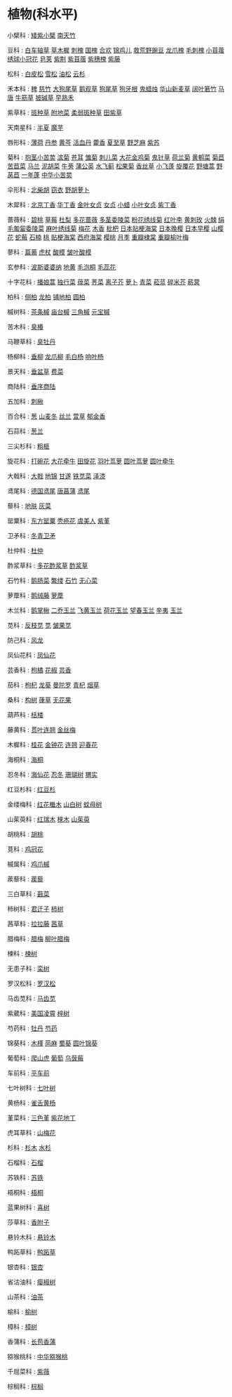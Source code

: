 # 植物(科水平)

  小檗科 :  [矮紫小檗](#矮紫小檗)  [南天竹](#南天竹) 

 豆科 :  [白车轴草](#白车轴草)  [草木樨](#草木樨)  [刺槐](#刺槐)  [国槐](#国槐)  [合欢](#合欢)  [锦鸡儿](#锦鸡儿)  [救荒野豌豆](#救荒野豌豆)  [龙爪槐](#龙爪槐)  [毛刺槐](#毛刺槐)  [小苜蓿](#小苜蓿)  [绣球小冠花](#绣球小冠花)  [皂荚](#皂荚)  [紫荆](#紫荆)  [紫苜蓿](#紫苜蓿)  [紫穗槐](#紫穗槐)  [紫藤](#紫藤) 

 松科 :  [白皮松](#白皮松)  [雪松](#雪松)  [油松](#油松)  [云杉](#云杉) 

 禾本科 :  [稗](#稗)  [慈竹](#慈竹)  [大狗尾草](#大狗尾草)  [鹅观草](#鹅观草)  [狗尾草](#狗尾草)  [狗牙根](#狗牙根)  [鬼蜡烛](#鬼蜡烛)  [华山新麦草](#华山新麦草)  [阔叶箬竹](#阔叶箬竹)  [马唐](#马唐)  [牛筋草](#牛筋草)  [披碱草](#披碱草)  [早熟禾](#早熟禾) 

 紫草科 :  [斑种草](#斑种草)  [附地菜](#附地菜)  [柔弱斑种草](#柔弱斑种草)  [田紫草](#田紫草) 

 天南星科 :  [半夏](#半夏)  [魔芋](#魔芋) 

 唇形科 :  [薄荷](#薄荷)  [丹参](#丹参)  [黄芩](#黄芩)  [活血丹](#活血丹)  [藿香](#藿香)  [夏至草](#夏至草)  [野芝麻](#野芝麻)  [紫苏](#紫苏) 

 菊科 :  [抱茎小苦荬](#抱茎小苦荬)  [滨菊](#滨菊)  [苍耳](#苍耳)  [雏菊](#雏菊)  [刺儿菜](#刺儿菜)  [大花金鸡菊](#大花金鸡菊)  [鬼针草](#鬼针草)  [荷兰菊](#荷兰菊)  [黄鹌菜](#黄鹌菜)  [菊苣](#菊苣)  [苦苣菜](#苦苣菜)  [马兰](#马兰)  [泥胡菜](#泥胡菜)  [牛蒡](#牛蒡)  [蒲公英](#蒲公英)  [水飞蓟](#水飞蓟)  [松果菊](#松果菊)  [香丝草](#香丝草)  [小飞蓬](#小飞蓬)  [旋覆花](#旋覆花)  [野塘蒿](#野塘蒿)  [野莴苣](#野莴苣)  [一年蓬](#一年蓬)  [中华小苦荬](#中华小苦荬) 

 伞形科 :  [北柴胡](#北柴胡)  [窃衣](#窃衣)  [野胡萝卜](#野胡萝卜) 

 木犀科 :  [北京丁香](#北京丁香)  [华丁香](#华丁香)  [金叶女贞](#金叶女贞)  [女贞](#女贞)  [小蜡](#小蜡)  [小叶女贞](#小叶女贞)  [紫丁香](#紫丁香) 

 蔷薇科 :  [碧桃](#碧桃)  [草莓](#草莓)  [杜梨](#杜梨)  [多花蔷薇](#多花蔷薇)  [多茎委陵菜](#多茎委陵菜)  [粉花绣线菊](#粉花绣线菊)  [红叶李](#红叶李)  [黄刺玫](#黄刺玫)  [火棘](#火棘)  [绢毛匍匐委陵菜](#绢毛匍匐委陵菜)  [麻叶绣线菊](#麻叶绣线菊)  [梅花](#梅花)  [木香](#木香)  [枇杷](#枇杷)  [日本贴梗海棠](#日本贴梗海棠)  [日本晚樱](#日本晚樱)  [日本早樱](#日本早樱)  [山樱花](#山樱花)  [蛇莓](#蛇莓)  [石楠](#石楠)  [桃](#桃)  [贴梗海棠](#贴梗海棠)  [西府海棠](#西府海棠)  [樱桃](#樱桃)  [月季](#月季)  [重瓣棣棠](#重瓣棣棠)  [重瓣榆叶梅](#重瓣榆叶梅) 

 蓼科 :  [萹蓄](#萹蓄)  [虎杖](#虎杖)  [酸模](#酸模)  [皱叶酸模](#皱叶酸模) 

 玄参科 :  [波斯婆婆纳](#波斯婆婆纳)  [地黄](#地黄)  [毛泡桐](#毛泡桐)  [毛蕊花](#毛蕊花) 

 十字花科 :  [播娘蒿](#播娘蒿)  [独行菜](#独行菜)  [蔊菜](#蔊菜)  [荠菜](#荠菜)  [离子芥](#离子芥)  [萝卜](#萝卜)  [青菜](#青菜)  [菘蓝](#菘蓝)  [碎米芥](#碎米芥)  [菥蓂](#菥蓂) 

 柏科 :  [侧柏](#侧柏)  [龙柏](#龙柏)  [铺地柏](#铺地柏)  [圆柏](#圆柏) 

 槭树科 :  [茶条槭](#茶条槭)  [庙台槭](#庙台槭)  [三角槭](#三角槭)  [元宝槭](#元宝槭) 

 苦木科 :  [臭椿](#臭椿) 

 马鞭草科 :  [臭牡丹](#臭牡丹) 

 杨柳科 :  [垂柳](#垂柳)  [龙爪柳](#龙爪柳)  [毛白杨](#毛白杨)  [响叶杨](#响叶杨) 

 景天科 :  [垂盆草](#垂盆草)  [费菜](#费菜) 

 商陆科 :  [垂序商陆](#垂序商陆) 

 五加科 :  [刺楸](#刺楸) 

 百合科 :  [葱](#葱)  [山麦冬](#山麦冬)  [丝兰](#丝兰)  [萱草](#萱草)  [郁金香](#郁金香) 

 石蒜科 :  [葱兰](#葱兰) 

 三尖杉科 :  [粗榧](#粗榧) 

 旋花科 :  [打碗花](#打碗花)  [大花牵牛](#大花牵牛)  [田旋花](#田旋花)  [羽叶茑萝](#羽叶茑萝)  [圆叶茑萝](#圆叶茑萝)  [圆叶牵牛](#圆叶牵牛) 

 大戟科 :  [大戟](#大戟)  [地锦](#地锦)  [甘遂](#甘遂)  [铁苋菜](#铁苋菜)  [泽漆](#泽漆) 

 鸢尾科 :  [德国鸢尾](#德国鸢尾)  [唐菖蒲](#唐菖蒲)  [鸢尾](#鸢尾) 

 藜科 :  [地肤](#地肤)  [灰菜](#灰菜) 

 罂粟科 :  [东方罂粟](#东方罂粟)  [秃疮花](#秃疮花)  [虞美人](#虞美人)  [紫堇](#紫堇) 

 卫矛科 :  [冬青卫矛](#冬青卫矛) 

 杜仲科 :  [杜仲](#杜仲) 

 酢浆草科 :  [多花酢浆草](#多花酢浆草)  [酢浆草](#酢浆草) 

 石竹科 :  [鹅肠菜](#鹅肠菜)  [繁缕](#繁缕)  [石竹](#石竹)  [无心菜](#无心菜) 

 萝藦科 :  [鹅绒藤](#鹅绒藤)  [萝藦](#萝藦) 

 木兰科 :  [鹅掌楸](#鹅掌楸)  [二乔玉兰](#二乔玉兰)  [飞黄玉兰](#飞黄玉兰)  [荷花玉兰](#荷花玉兰)  [望春玉兰](#望春玉兰)  [辛夷](#辛夷)  [玉兰](#玉兰) 

 苋科 :  [反枝苋](#反枝苋)  [苋](#苋)  [皱果苋](#皱果苋) 

 防己科 :  [风龙](#风龙) 

 凤仙花科 :  [凤仙花](#凤仙花) 

 芸香科 :  [枸橘](#枸橘)  [花椒](#花椒)  [芸香](#芸香) 

 茄科 :  [枸杞](#枸杞)  [龙葵](#龙葵)  [曼陀罗](#曼陀罗)  [青杞](#青杞)  [烟草](#烟草) 

 桑科 :  [构树](#构树)  [葎草](#葎草)  [无花果](#无花果) 

 葫芦科 :  [栝楼](#栝楼) 

 藤黄科 :  [贯叶连翘](#贯叶连翘)  [金丝梅](#金丝梅) 

 木樨科 :  [桂花](#桂花)  [金钟花](#金钟花)  [连翘](#连翘)  [迎春花](#迎春花) 

 海桐科 :  [海桐](#海桐) 

 忍冬科 :  [海仙花](#海仙花)  [忍冬](#忍冬)  [珊瑚树](#珊瑚树)  [猬实](#猬实) 

 红豆杉科 :  [红豆杉](#红豆杉) 

 金缕梅科 :  [红花檵木](#红花檵木)  [山白树](#山白树)  [蚊母树](#蚊母树) 

 山茱萸科 :  [红瑞木](#红瑞木)  [棶木](#棶木)  [山茱萸](#山茱萸) 

 胡桃科 :  [胡桃](#胡桃) 

 莧科 :  [鸡冠花](#鸡冠花) 

 槭属科 :  [鸡爪槭](#鸡爪槭) 

 蒺藜科 :  [蒺藜](#蒺藜) 

 三白草科 :  [蕺菜](#蕺菜) 

 柿树科 :  [君迁子](#君迁子)  [柿树](#柿树) 

 茜草科 :  [拉拉藤](#拉拉藤)  [茜草](#茜草) 

 腊梅科 :  [腊梅](#腊梅)  [柳叶腊梅](#柳叶腊梅) 

 楝科 :  [楝树](#楝树) 

 无患子科 :  [栾树](#栾树) 

 罗汉松科 :  [罗汉松](#罗汉松) 

 马齿苋科 :  [马齿苋](#马齿苋) 

 紫葳科 :  [美国凌霄](#美国凌霄)  [梓树](#梓树) 

 芍药科 :  [牡丹](#牡丹)  [芍药](#芍药) 

 锦葵科 :  [木槿](#木槿)  [苘麻](#苘麻)  [蜀葵](#蜀葵)  [圆叶锦葵](#圆叶锦葵) 

 葡萄科 :  [爬山虎](#爬山虎)  [葡萄](#葡萄)  [乌蔹莓](#乌蔹莓) 

 车前科 :  [平车前](#平车前) 

 七叶树科 :  [七叶树](#七叶树) 

 黄杨科 :  [雀舌黄杨](#雀舌黄杨) 

 堇菜科 :  [三色堇](#三色堇)  [紫花地丁](#紫花地丁) 

 虎耳草科 :  [山梅花](#山梅花) 

 杉科 :  [杉木](#杉木)  [水杉](#水杉) 

 石榴科 :  [石榴](#石榴) 

 苏铁科 :  [苏铁](#苏铁) 

 梧桐科 :  [梧桐](#梧桐) 

 蓝果树科 :  [喜树](#喜树) 

 莎草科 :  [香附子](#香附子) 

 悬铃木科 :  [悬铃木](#悬铃木) 

 鸭跖草科 :  [鸭跖草](#鸭跖草) 

 银杏科 :  [银杏](#银杏) 

 省沽油科 :  [瘿椒树](#瘿椒树) 

 山茶科 :  [油茶](#油茶) 

 榆科 :  [榆树](#榆树) 

 樟科 :  [樟树](#樟树) 

 香蒲科 :  [长苞香蒲](#长苞香蒲) 

 猕猴桃科 :  [中华猕猴桃](#中华猕猴桃) 

 千屈菜科 :  [紫薇](#紫薇) 

 棕榈科 :  [棕榈](#棕榈) 

